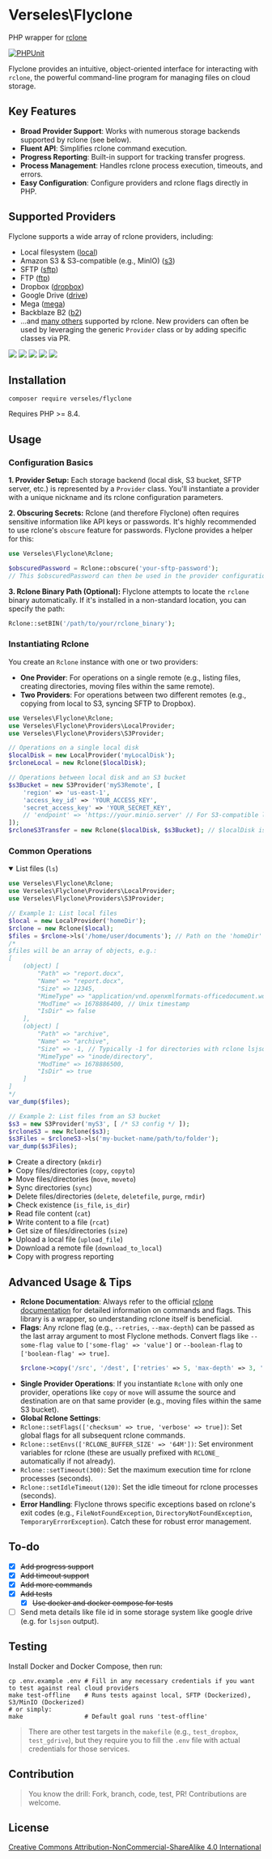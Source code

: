 # Verseles\Flyclone
PHP wrapper for [rclone](https://rclone.org/)

[![PHPUnit](https://img.shields.io/github/actions/workflow/status/verseles/flyclone/phpunit.yml?style=for-the-badge&label=PHPUnit)](https://github.com/verseles/flyclone/actions)

Flyclone provides an intuitive, object-oriented interface for interacting with `rclone`, the powerful command-line program for managing files on cloud storage.

## Key Features
*   **Broad Provider Support**: Works with numerous storage backends supported by rclone (see below).
*   **Fluent API**: Simplifies rclone command execution.
*   **Progress Reporting**: Built-in support for tracking transfer progress.
*   **Process Management**: Handles rclone process execution, timeouts, and errors.
*   **Easy Configuration**: Configure providers and rclone flags directly in PHP.

## Supported Providers
Flyclone supports a wide array of rclone providers, including:
*   Local filesystem ([local](https://rclone.org/local/))
*   Amazon S3 & S3-compatible (e.g., MinIO) ([s3](https://rclone.org/s3/))
*   SFTP ([sftp](https://rclone.org/sftp/))
*   FTP ([ftp](https://rclone.org/ftp/))
*   Dropbox ([dropbox](https://rclone.org/dropbox/))
*   Google Drive ([drive](https://rclone.org/drive/))
*   Mega ([mega](https://rclone.org/mega/))
*   Backblaze B2 ([b2](https://rclone.org/b2/))
*   ...and [many others](https://rclone.org/overview/#features) supported by rclone. New providers can often be used by leveraging the generic `Provider` class or by adding specific classes via PR.

![](https://img.shields.io/badge/php-777bb4?style=for-the-badge&logo=php&logoColor=white)
![](http://img.shields.io/badge/-phpstorm-7256fe?style=for-the-badge&logo=phpstorm&logoColor=white)
![](https://img.shields.io/badge/composer-885630?style=for-the-badge&logo=composer&logoColor=white)
![](https://img.shields.io/badge/Docker-2CA5E0?style=for-the-badge&logo=docker&logoColor=white)
![](https://img.shields.io/badge/GIT-E44C30?style=for-the-badge&logo=git&logoColor=white)

## Installation

```shell script
composer require verseles/flyclone
```
Requires PHP >= 8.4.

## Usage

### Configuration Basics

**1. Provider Setup:**
Each storage backend (local disk, S3 bucket, SFTP server, etc.) is represented by a `Provider` class. You'll instantiate a provider with a unique nickname and its rclone configuration parameters.

**2. Obscuring Secrets:**
Rclone (and therefore Flyclone) often requires sensitive information like API keys or passwords. It's highly recommended to use rclone's `obscure` feature for passwords. Flyclone provides a helper for this:
```php
use Verseles\Flyclone\Rclone;

$obscuredPassword = Rclone::obscure('your-sftp-password');
// This $obscuredPassword can then be used in the provider configuration.
```

**3. Rclone Binary Path (Optional):**
Flyclone attempts to locate the `rclone` binary automatically. If it's installed in a non-standard location, you can specify the path:
```php
Rclone::setBIN('/path/to/your/rclone_binary');
```

### Instantiating Rclone
You create an `Rclone` instance with one or two providers:
*   **One Provider**: For operations on a single remote (e.g., listing files, creating directories, moving files within the same remote).
*   **Two Providers**: For operations between two different remotes (e.g., copying from local to S3, syncing SFTP to Dropbox).

```php
use Verseles\Flyclone\Rclone;
use Verseles\Flyclone\Providers\LocalProvider;
use Verseles\Flyclone\Providers\S3Provider;

// Operations on a single local disk
$localDisk = new LocalProvider('myLocalDisk');
$rcloneLocal = new Rclone($localDisk);

// Operations between local disk and an S3 bucket
$s3Bucket = new S3Provider('myS3Remote', [
    'region' => 'us-east-1',
    'access_key_id' => 'YOUR_ACCESS_KEY',
    'secret_access_key' => 'YOUR_SECRET_KEY',
    // 'endpoint' => 'https://your.minio.server' // For S3-compatible like MinIO
]);
$rcloneS3Transfer = new Rclone($localDisk, $s3Bucket); // $localDisk is source, $s3Bucket is destination
```

### Common Operations

<details open><summary>List files (<code>ls</code>)</summary>

```php
use Verseles\Flyclone\Rclone;
use Verseles\Flyclone\Providers\LocalProvider;
use Verseles\Flyclone\Providers\S3Provider;

// Example 1: List local files
$local = new LocalProvider('homeDir');
$rclone = new Rclone($local);
$files = $rclone->ls('/home/user/documents'); // Path on the 'homeDir' remote
/*
$files will be an array of objects, e.g.:
[
    (object) [
        "Path" => "report.docx",
        "Name" => "report.docx",
        "Size" => 12345,
        "MimeType" => "application/vnd.openxmlformats-officedocument.wordprocessingml.document",
        "ModTime" => 1678886400, // Unix timestamp
        "IsDir" => false
    ],
    (object) [
        "Path" => "archive",
        "Name" => "archive",
        "Size" => -1, // Typically -1 for directories with rclone lsjson
        "MimeType" => "inode/directory",
        "ModTime" => 1678886500,
        "IsDir" => true
    ]
]
*/
var_dump($files);

// Example 2: List files from an S3 bucket
$s3 = new S3Provider('myS3', [ /* S3 config */ ]);
$rcloneS3 = new Rclone($s3);
$s3Files = $rcloneS3->ls('my-bucket-name/path/to/folder');
var_dump($s3Files);
```
</details>

<details><summary>Create a directory (<code>mkdir</code>)</summary>

```php
use Verseles\Flyclone\Rclone;
use Verseles\Flyclone\Providers\SFtpProvider;

$sftp = new SFtpProvider('mySFTP', [
    'host' => 'sftp.example.com',
    'user' => 'user',
    'pass' => Rclone::obscure('password')
]);
$rclone = new Rclone($sftp);

$rclone->mkdir('/remote/path/new_directory'); // Creates 'new_directory' on SFTP server
```
</details>

<details><summary>Copy files/directories (<code>copy</code>, <code>copyto</code>)</summary>

```php
use Verseles\Flyclone\Rclone;
use Verseles\Flyclone\Providers\LocalProvider;
use Verseles\Flyclone\Providers\S3Provider;

$local = new LocalProvider('myDisk');
$s3 = new S3Provider('myS3', [ /* S3 config */ ]);
$rclone = new Rclone($local, $s3); // local is source, S3 is destination

// Copy a local directory to S3
// Copies contents of /local/data to s3://my-bucket/backups/data
$rclone->copy('/local/data', 'my-bucket/backups/data');

// Copy a single local file to S3 with a specific name
// Copies /local/file.txt to s3://my-bucket/target/renamed.txt
$rclone->copyto('/local/file.txt', 'my-bucket/target/renamed.txt');
```
</details>

<details><summary>Move files/directories (<code>move</code>, <code>moveto</code>)</summary>

```php
use Verseles\Flyclone\Rclone;
use Verseles\Flyclone\Providers\LocalProvider;

$localDisk = new LocalProvider('myDisk');
$rclone = new Rclone($localDisk); // Operations on the same local disk

// Move a file to another location on the same disk (effectively renaming)
$rclone->moveto('/old/path/file.txt', '/new/path/renamed_file.txt');

// To move between different remotes:
$sftp = new SFtpProvider('mySFTP', [ /* config */ ]);
$rcloneTransfer = new Rclone($localDisk, $sftp); // Local to SFTP
$rcloneTransfer->move('/local/source_folder', '/remote_sftp/destination_folder');
```
</details>

<details><summary>Sync directories (<code>sync</code>)</summary>

```php
use Verseles\Flyclone\Rclone;
use Verseles\Flyclone\Providers\LocalProvider;
use Verseles\Flyclone\Providers\SFtpProvider;

$local = new LocalProvider('myDocs');
$sftpBackup = new SFtpProvider('sftpBackup', [ /* config */ ]);
$rclone = new Rclone($local, $sftpBackup); // Sync from local to SFTP

// Make SFTP /backup/documents identical to local /user/documents
// Only transfers changed files, deletes files on SFTP not present locally.
$rclone->sync('/user/documents', '/backup/documents');
```
</details>

<details><summary>Delete files/directories (<code>delete</code>, <code>deletefile</code>, <code>purge</code>, <code>rmdir</code>)</summary>

```php
use Verseles\Flyclone\Rclone;
use Verseles\Flyclone\Providers\S3Provider;

$s3 = new S3Provider('myS3', [ /* config */ ]);
$rclone = new Rclone($s3);

// Delete a single file
$rclone->deletefile('my-bucket/path/to/file.txt');

// Delete all *.log files in a directory (respects filters)
$rclone->delete('my-bucket/logs/', ['include' => '*.log']);

// Remove an empty directory
$rclone->rmdir('my-bucket/empty_folder');

// Remove a directory and all its contents (does NOT respect filters)
$rclone->purge('my-bucket/old_stuff_to_delete_completely');
```
</details>

<details><summary>Check existence (<code>is_file</code>, <code>is_dir</code>)</summary>

```php
use Verseles\Flyclone\Rclone;
use Verseles\Flyclone\Providers\LocalProvider;

$local = new LocalProvider('myDisk');
$rclone = new Rclone($local);

$fileExists = $rclone->is_file('/path/to/some/file.txt');
if ($fileExists->exists) {
    echo "File exists. Size: " . $fileExists->details->Size;
}

$dirExists = $rclone->is_dir('/path/to/some/directory');
if ($dirExists->exists) {
    echo "Directory exists.";
}
/*
 $fileExists / $dirExists object structure:
 (object) [
     'exists' => true, // or false
     'details' => (object) [...], // rclone lsjson item details if exists, or empty array []
     'error' => '' // or Exception object if ls failed
 ]
*/
```
</details>

<details><summary>Read file content (<code>cat</code>)</summary>

```php
use Verseles\Flyclone\Rclone;
use Verseles\Flyclone\Providers\LocalProvider;

$local = new LocalProvider('myDisk');
$rclone = new Rclone($local);

$content = $rclone->cat('/path/to/config.ini');
echo $content;
```
</details>

<details><summary>Write content to a file (<code>rcat</code>)</summary>

```php
use Verseles\Flyclone\Rclone;
use Verseles\Flyclone\Providers\SFtpProvider;

$sftp = new SFtpProvider('mySFTP', [ /* config */ ]);
$rclone = new Rclone($sftp);

$newContent = "Hello from Flyclone!";
$rclone->rcat('/remote/path/newfile.txt', $newContent);
```
</details>

<details><summary>Get size of files/directories (<code>size</code>)</summary>

```php
use Verseles\Flyclone\Rclone;
use Verseles\Flyclone\Providers\S3Provider;

$s3 = new S3Provider('myS3', [ /* config */ ]);
$rclone = new Rclone($s3);

$sizeInfo = $rclone->size('my-bucket/some_folder');
/*
$sizeInfo will be an object, e.g.:
(object) [
    "count" => 150,
    "bytes" => 1073741824 // 1 GiB
]
*/
echo "Total files: {$sizeInfo->count}, Total bytes: {$sizeInfo->bytes}";
```
</details>

<details><summary>Upload a local file (<code>upload_file</code>)</summary>

```php
use Verseles\Flyclone\Rclone;
use Verseles\Flyclone\Providers\S3Provider;

$s3 = new S3Provider('myS3', [ /* S3 config */ ]);
$rclone = new Rclone($s3); // $s3 is the destination for uploads

// Uploads /tmp/local_file.zip to s3://my-bucket/uploads/local_file.zip
// The local file /tmp/local_file.zip is removed after successful upload (uses rclone moveto).
$rclone->upload_file('/tmp/local_file.zip', 'my-bucket/uploads/local_file.zip');
```
</details>

<details><summary>Download a remote file (<code>download_to_local</code>)</summary>

```php
use Verseles\Flyclone\Rclone;
use Verseles\Flyclone\Providers\SFtpProvider;

$sftp = new SFtpProvider('mySFTP', [ /* config */ ]);
$rclone = new Rclone($sftp); // $sftp is the source for downloads

// Download from SFTP to a specific local path
$localPath = $rclone->download_to_local('/remote/path/on_sftp/document.pdf', '/home/user/downloads/document.pdf');
if ($localPath) {
    echo "Downloaded to: " . $localPath;
}

// Download to a temporary directory (filename preserved)
$tempPath = $rclone->download_to_local('/remote/path/on_sftp/image.jpg');
if ($tempPath) {
    echo "Downloaded to temporary location: " . $tempPath;
    // Remember to unlink($tempPath) and rmdir(dirname($tempPath)) when done if temporary.
}
```
</details>

<details><summary>Copy with progress reporting</summary>

```php
use Verseles\Flyclone\Rclone;
use Verseles\Flyclone\Providers\LocalProvider;
use Verseles\Flyclone\Providers\DropboxProvider; // Example with Dropbox

$local = new LocalProvider('myLocal');
$dropbox = new DropboxProvider('myDropbox', [
    'client_id'     => 'YOUR_DROPBOX_CLIENT_ID',
    'client_secret' => 'YOUR_DROPBOX_CLIENT_SECRET',
    'token'         => 'YOUR_DROPBOX_TOKEN', // Get this via rclone config
]);

$rclone = new Rclone($local, $dropbox);

$sourceFile = '/path/to/large_local_file.zip';
$destinationPath = '/dropbox_folder/'; // Directory on Dropbox

$rclone->copy($sourceFile, $destinationPath, [], static function ($type, $buffer) use ($rclone) {
    // $type is \Symfony\Component\Process\Process::OUT or \Symfony\Component\Process\Process::ERR
    // $buffer contains the raw rclone progress line
    if ($type === \Symfony\Component\Process\Process::OUT && !empty(trim($buffer))) {
        $progress = $rclone->getProgress(); // Get structured progress object
        /*
        $progress might look like:
        (object) [
            'raw' => '1.234 GiB / 2.000 GiB, 61%, 12.345 MiB/s, ETA 1m2s (xfr#1/1)',
            'dataSent' => '1.234 GiB',
            'dataTotal' => '2.000 GiB',
            'sent' => 61, // Percentage
            'speed' => '12.345 MiB/s',
            'eta' => '1m2s',
            'xfr' => '1/1' // Files being transferred / total files in this batch
        ]
        */
        printf(
            "\rProgress: %d%% (%s / %s) at %s, ETA: %s, Files: %s",
            $progress->sent,
            $progress->dataSent,
            $progress->dataTotal,
            $progress->speed,
            $progress->eta,
            $progress->xfr
        );
    }
});
echo "\nCopy complete!\n";
```
</details>

## Advanced Usage & Tips

*   **Rclone Documentation**: Always refer to the official [rclone documentation](https://rclone.org/docs/) for detailed information on commands and flags. This library is a wrapper, so understanding rclone itself is beneficial.
*   **Flags**: Any rclone flag (e.g., `--retries`, `--max-depth`) can be passed as the last array argument to most Flyclone methods. Convert flags like `--some-flag value` to `['some-flag' => 'value']` or `--boolean-flag` to `['boolean-flag' => true]`.
    ```php
    $rclone->copy('/src', '/dest', ['retries' => 5, 'max-depth' => 3, 'dry-run' => true]);
    ```
*   **Single Provider Operations**: If you instantiate `Rclone` with only one provider, operations like `copy` or `move` will assume the source and destination are on that same provider (e.g., moving files within the same S3 bucket).
*   **Global Rclone Settings**:
  *   `Rclone::setFlags(['checksum' => true, 'verbose' => true])`: Set global flags for all subsequent rclone commands.
  *   `Rclone::setEnvs(['RCLONE_BUFFER_SIZE' => '64M'])`: Set environment variables for rclone (these are usually prefixed with `RCLONE_` automatically if not already).
  *   `Rclone::setTimeout(300)`: Set the maximum execution time for rclone processes (seconds).
  *   `Rclone::setIdleTimeout(120)`: Set the idle timeout for rclone processes (seconds).
*   **Error Handling**: Flyclone throws specific exceptions based on rclone's exit codes (e.g., `FileNotFoundException`, `DirectoryNotFoundException`, `TemporaryErrorException`). Catch these for robust error management.

## To-do
- [x] ~~Add progress support~~
- [x] ~~Add timeout support~~
- [x] ~~Add more commands~~
- [x] ~~Add tests~~
  - [x] ~~Use docker and docker compose for tests~~
- [ ] Send meta details like file id in some storage system like google drive (e.g. for `lsjson` output).

## Testing
Install Docker and Docker Compose, then run:
```shell
cp .env.example .env # Fill in any necessary credentials if you want to test against real cloud providers
make test-offline    # Runs tests against local, SFTP (Dockerized), S3/MinIO (Dockerized)
# or simply:
make                 # Default goal runs 'test-offline'
```

> There are other test targets in the `makefile` (e.g., `test_dropbox`, `test_gdrive`), but they require you to fill the `.env` file with actual credentials for those services.

## Contribution
> You know the drill: Fork, branch, code, test, PR! Contributions are welcome.

## License
[Creative Commons Attribution-NonCommercial-ShareAlike 4.0 International](LICENSE.md)